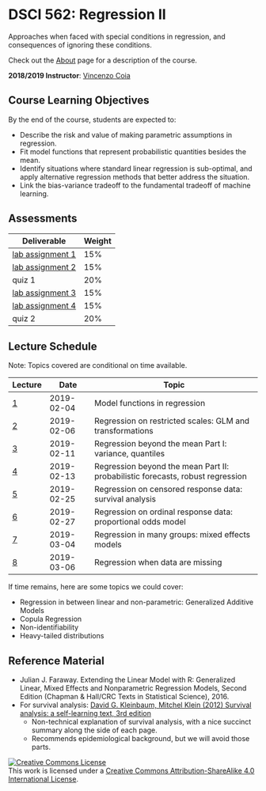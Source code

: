# DSCI 562: Regression II

Approaches when faced with special conditions in regression, and consequences of ignoring these conditions.

Check out the [About](about.md) page for a description of the course.

__2018/2019 Instructor__: [Vincenzo Coia](https://vincenzocoia.github.io)

## Course Learning Objectives

By the end of the course, students are expected to:

- Describe the risk and value of making parametric assumptions in regression.
- Fit model functions that represent probabilistic quantities besides the mean.
- Identify situations where standard linear regression is sub-optimal, and apply alternative regression methods that better address the situation.
- Link the bias-variance tradeoff to the fundamental tradeoff of machine learning.


## Assessments

| Deliverable | Weight   | 
|------------|----------|
| [lab assignment 1](./lab1/lab1.md) | 15% | 
| [lab assignment 2](./lab2/lab2.md) | 15% | 
| quiz 1           | 20% | 
| [lab assignment 3](./lab3/lab3.md) | 15% |
| [lab assignment 4](./lab4/lab4.md) | 15% | 
| quiz 2           | 20% | 

## Lecture Schedule

Note: Topics covered are conditional on time available.

| Lecture| Date | Topic |
|-------|-------------|-------------|
| [1](./lec1) | 2019-02-04 | Model functions in regression |
| [2](./lec2) | 2019-02-06 | Regression on restricted scales: GLM and transformations |
| [3](./lec3) | 2019-02-11 | Regression beyond the mean Part I: variance, quantiles |
| [4](./lec4) | 2019-02-13 | Regression beyond the mean Part II: probabilistic forecasts, robust regression |
| [5](./lec5) | 2019-02-25 | Regression on censored response data: survival analysis   |
| [6](./lec6) | 2019-02-27 | Regression on ordinal response data: proportional odds model |
| [7](./lec7) | 2019-03-04 | Regression in many groups: mixed effects models |
| [8](./lec8) | 2019-03-06 | Regression when data are missing |

If time remains, here are some topics we could cover:

- Regression in between linear and non-parametric: Generalized Additive Models
- Copula Regression
- Non-identifiability
- Heavy-tailed distributions

## Reference Material

- Julian J. Faraway. Extending the Linear Model with R: Generalized Linear, Mixed Effects and Nonparametric Regression Models, Second Edition (Chapman & Hall/CRC Texts in Statistical Science), 2016.
- For survival analysis: [David G. Kleinbaum, Mitchel Klein (2012) Survival analysis: a self-learning text, 3rd edition](http://webcat2.library.ubc.ca/vwebv/holdingsInfo?bibId=5827037)
	- Non-technical explanation of survival analysis, with a nice succinct summary along the side of each page.
	- Recommends epidemiological background, but we will avoid those parts.  

<a rel="license" href="http://creativecommons.org/licenses/by-sa/4.0/"><img alt="Creative Commons License" style="border-width:0" src="https://i.creativecommons.org/l/by-sa/4.0/88x31.png" /></a><br />This work is licensed under a <a rel="license" href="http://creativecommons.org/licenses/by-sa/4.0/">Creative Commons Attribution-ShareAlike 4.0 International License</a>.
